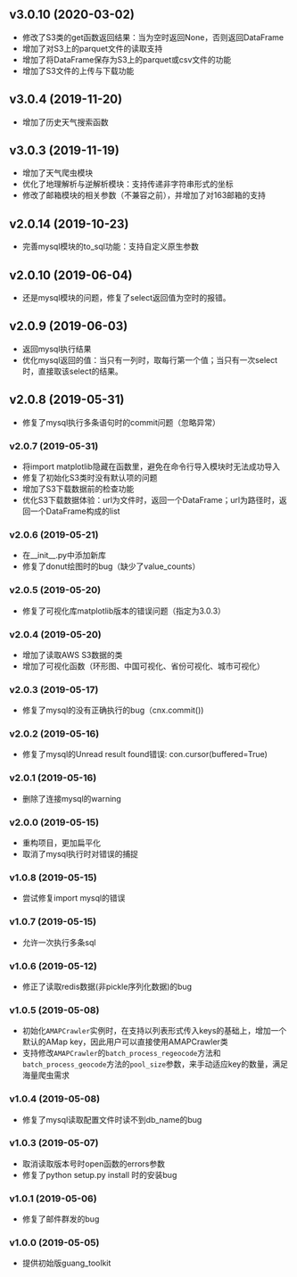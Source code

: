 ## v3.0.10 (2020-03-02)
* 修改了S3类的get函数返回结果：当为空时返回None，否则返回DataFrame
* 增加了对S3上的parquet文件的读取支持
* 增加了将DataFrame保存为S3上的parquet或csv文件的功能
* 增加了S3文件的上传与下载功能

## v3.0.4 (2019-11-20)
* 增加了历史天气搜索函数

## v3.0.3 (2019-11-19)
* 增加了天气爬虫模块
* 优化了地理解析与逆解析模块：支持传递非字符串形式的坐标
* 修改了邮箱模块的相关参数（不兼容之前），并增加了对163邮箱的支持

## v2.0.14 (2019-10-23)
* 完善mysql模块的to_sql功能：支持自定义原生参数

## v2.0.10 (2019-06-04)
* 还是mysql模块的问题，修复了select返回值为空时的报错。

## v2.0.9 (2019-06-03)
* 返回mysql执行结果
* 优化mysql返回的值：当只有一列时，取每行第一个值；当只有一次select时，直接取该select的结果。

## v2.0.8 (2019-05-31)
* 修复了mysql执行多条语句时的commit问题（忽略异常）

### v2.0.7 (2019-05-31)
* 将import matplotlib隐藏在函数里，避免在命令行导入模块时无法成功导入
* 修复了初始化S3类时没有默认项的问题
* 增加了S3下载数据前的检查功能
* 优化S3下载数据体验：url为文件时，返回一个DataFrame；url为路径时，返回一个DataFrame构成的list

### v2.0.6 (2019-05-21)
* 在__init__.py中添加新库
* 修复了donut绘图时的bug（缺少了value_counts）

### v2.0.5 (2019-05-20)
* 修复了可视化库matplotlib版本的错误问题（指定为3.0.3）

### v2.0.4 (2019-05-20)
* 增加了读取AWS S3数据的类
* 增加了可视化函数（环形图、中国可视化、省份可视化、城市可视化）

### v2.0.3 (2019-05-17)
* 修复了mysql的没有正确执行的bug（cnx.commit())

### v2.0.2 (2019-05-16)
* 修复了mysql的Unread result found错误: con.cursor(buffered=True)

### v2.0.1 (2019-05-16)
* 删除了连接mysql的warning

### v2.0.0 (2019-05-15)
* 重构项目，更加扁平化
* 取消了mysql执行时对错误的捕捉

### v1.0.8 (2019-05-15)
* 尝试修复import mysql的错误

### v1.0.7 (2019-05-15)
* 允许一次执行多条sql

### v1.0.6 (2019-05-12)
* 修正了读取redis数据(非pickle序列化数据)的bug

### v1.0.5 (2019-05-08)
* 初始化`AMAPCrawler`实例时，在支持以列表形式传入keys的基础上，增加一个默认的AMap key，因此用户可以直接使用AMAPCrawler类
* 支持修改`AMAPCrawler`的`batch_process_regeocode`方法和`batch_process_geocode`方法的`pool_size`参数，来手动适应key的数量，满足海量爬虫需求

### v1.0.4 (2019-05-08)
* 修复了mysql读取配置文件时读不到db_name的bug

### v1.0.3 (2019-05-07)
* 取消读取版本号时open函数的errors参数
* 修复了python setup.py install 时的安装bug

### v1.0.1 (2019-05-06)
* 修复了邮件群发的bug

### v1.0.0 (2019-05-05)
* 提供初始版guang_toolkit